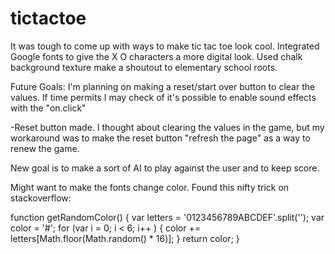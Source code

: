 # tictactoe

It was tough to come up with ways to make tic tac toe look cool.
Integrated Google fonts to give the X O characters a more digital look. Used chalk background texture make a shoutout to elementary school roots.

Future Goals:
I'm planning on making a reset/start over button to clear the values. If time permits I may check of it's possible to enable sound effects with the "on.click" 

-Reset button made. I thought about clearing the values in the game, but my workaround was to make the reset button "refresh the page" as a way to renew the game.

New goal is to make a sort of AI to play against the user and to keep score.

Might want to make the fonts change color. Found this nifty trick on stackoverflow:

function getRandomColor() {
    var letters = '0123456789ABCDEF'.split('');
    var color = '#';
    for (var i = 0; i < 6; i++ ) {
        color += letters[Math.floor(Math.random() * 16)];
    }
    return color;
}
